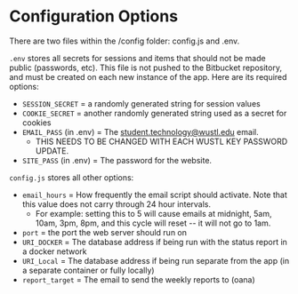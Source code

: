 # Configuration Options
There are two files within the /config folder: config.js and .env.

`.env` stores all secrets for sessions and items that should not be made public (passwords, etc). This file is not pushed to the Bitbucket repository, and must be created on each new instance of the app. Here are its required options:
- `SESSION_SECRET` = a randomly generated string for session values
- `COOKIE_SECRET` = another randomly generated string used as a secret for cookies
- `EMAIL_PASS` (in .env) = The student.technology@wustl.edu email.
  - THIS NEEDS TO BE CHANGED WITH EACH WUSTL KEY PASSWORD UPDATE.
- `SITE_PASS` (in .env) = The password for the website.


`config.js` stores all other options:

- `email_hours` = How frequently the email script should activate. Note that this value does not carry through 24 hour intervals.
  - For example: setting this to 5 will cause emails at midnight, 5am, 10am, 3pm, 8pm, and this cycle will reset -- it will not go to 1am.
- `port` = the port the web server should run on
- `URI_DOCKER` = The database address if being run with the status report in a docker network
- `URI_Local` = The database address if being run separate from the app (in a separate container or fully locally)
- `report_target` = The email to send the weekly reports to (oana)
